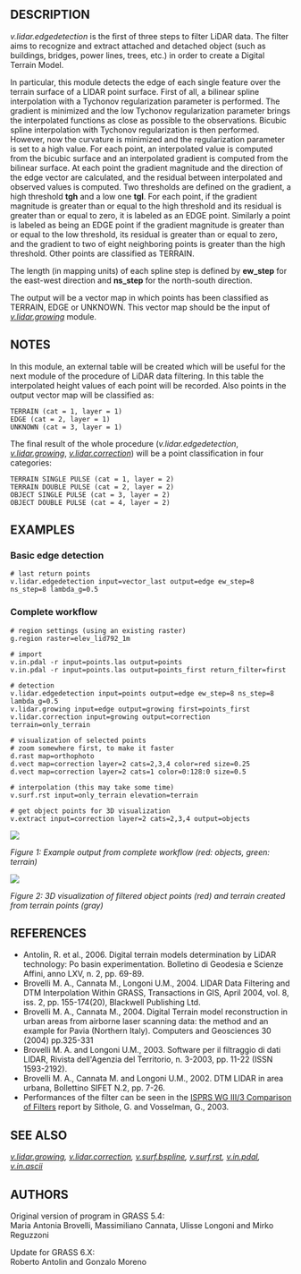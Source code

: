 ## DESCRIPTION

*v.lidar.edgedetection* is the first of three steps to filter LiDAR
data. The filter aims to recognize and extract attached and detached
object (such as buildings, bridges, power lines, trees, etc.) in order
to create a Digital Terrain Model.

In particular, this module detects the edge of each single feature over
the terrain surface of a LIDAR point surface. First of all, a bilinear
spline interpolation with a Tychonov regularization parameter is
performed. The gradient is minimized and the low Tychonov regularization
parameter brings the interpolated functions as close as possible to the
observations. Bicubic spline interpolation with Tychonov regularization
is then performed. However, now the curvature is minimized and the
regularization parameter is set to a high value. For each point, an
interpolated value is computed from the bicubic surface and an
interpolated gradient is computed from the bilinear surface. At each
point the gradient magnitude and the direction of the edge vector are
calculated, and the residual between interpolated and observed values is
computed. Two thresholds are defined on the gradient, a high threshold
**tgh** and a low one **tgl**. For each point, if the gradient magnitude
is greater than or equal to the high threshold and its residual is
greater than or equal to zero, it is labeled as an EDGE point. Similarly
a point is labeled as being an EDGE point if the gradient magnitude is
greater than or equal to the low threshold, its residual is greater than
or equal to zero, and the gradient to two of eight neighboring points is
greater than the high threshold. Other points are classified as TERRAIN.

The length (in mapping units) of each spline step is defined by
**ew_step** for the east-west direction and **ns_step** for the
north-south direction.

The output will be a vector map in which points has been classified as
TERRAIN, EDGE or UNKNOWN. This vector map should be the input of
*[v.lidar.growing](v.lidar.growing.md)* module.

## NOTES

In this module, an external table will be created which will be useful
for the next module of the procedure of LiDAR data filtering. In this
table the interpolated height values of each point will be recorded.
Also points in the output vector map will be classified as:

```shell
TERRAIN (cat = 1, layer = 1)
EDGE (cat = 2, layer = 1)
UNKNOWN (cat = 3, layer = 1)
```

The final result of the whole procedure (*v.lidar.edgedetection*,
*[v.lidar.growing](v.lidar.growing.md)*,
*[v.lidar.correction](v.lidar.correction.md)*) will be a point
classification in four categories:

```shell
TERRAIN SINGLE PULSE (cat = 1, layer = 2)
TERRAIN DOUBLE PULSE (cat = 2, layer = 2)
OBJECT SINGLE PULSE (cat = 3, layer = 2)
OBJECT DOUBLE PULSE (cat = 4, layer = 2)
```

## EXAMPLES

### Basic edge detection

```shell
# last return points
v.lidar.edgedetection input=vector_last output=edge ew_step=8 ns_step=8 lambda_g=0.5
```

### Complete workflow

```shell
# region settings (using an existing raster)
g.region raster=elev_lid792_1m

# import
v.in.pdal -r input=points.las output=points
v.in.pdal -r input=points.las output=points_first return_filter=first

# detection
v.lidar.edgedetection input=points output=edge ew_step=8 ns_step=8 lambda_g=0.5
v.lidar.growing input=edge output=growing first=points_first
v.lidar.correction input=growing output=correction terrain=only_terrain

# visualization of selected points
# zoom somewhere first, to make it faster
d.rast map=orthophoto
d.vect map=correction layer=2 cats=2,3,4 color=red size=0.25
d.vect map=correction layer=2 cats=1 color=0:128:0 size=0.5

# interpolation (this may take some time)
v.surf.rst input=only_terrain elevation=terrain

# get object points for 3D visualization
v.extract input=correction layer=2 cats=2,3,4 output=objects
```

![](v_lidar_edgedetection.png)

*Figure 1: Example output from complete workflow (red: objects, green:
terrain)*

![](v_lidar_edgedetection_objects.png)

*Figure 2: 3D visualization of filtered object points (red) and terrain
created from terrain points (gray)*

## REFERENCES

- Antolin, R. et al., 2006. Digital terrain models determination by
  LiDAR technology: Po basin experimentation. Bolletino di Geodesia e
  Scienze Affini, anno LXV, n. 2, pp. 69-89.
- Brovelli M. A., Cannata M., Longoni U.M., 2004. LIDAR Data Filtering
  and DTM Interpolation Within GRASS, Transactions in GIS, April 2004,
  vol. 8, iss. 2, pp. 155-174(20), Blackwell Publishing Ltd.
- Brovelli M. A., Cannata M., 2004. Digital Terrain model reconstruction
  in urban areas from airborne laser scanning data: the method and an
  example for Pavia (Northern Italy). Computers and Geosciences
  30 (2004) pp.325-331
- Brovelli M. A. and Longoni U.M., 2003. Software per il filtraggio di
  dati LIDAR, Rivista dell'Agenzia del Territorio, n. 3-2003, pp. 11-22
  (ISSN 1593-2192).
- Brovelli M. A., Cannata M. and Longoni U.M., 2002. DTM LIDAR in area
  urbana, Bollettino SIFET N.2, pp. 7-26.
- Performances of the filter can be seen in the [ISPRS WG III/3
  Comparison of Filters](https://www.itc.nl/isprs/wgIII-3/filtertest/)
  report by Sithole, G. and Vosselman, G., 2003.

## SEE ALSO

*[v.lidar.growing](v.lidar.growing.md),
[v.lidar.correction](v.lidar.correction.md),
[v.surf.bspline](v.surf.bspline.md), [v.surf.rst](v.surf.rst.md),
[v.in.pdal](v.in.pdal.md), [v.in.ascii](v.in.ascii.md)*

## AUTHORS

Original version of program in GRASS 5.4:  
Maria Antonia Brovelli, Massimiliano Cannata, Ulisse Longoni and Mirko
Reguzzoni  
  
Update for GRASS 6.X:  
Roberto Antolin and Gonzalo Moreno
